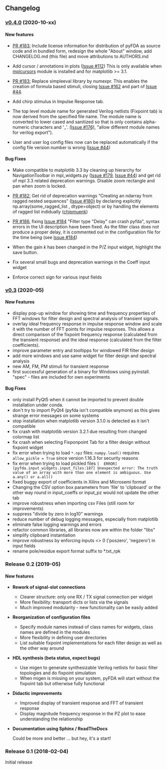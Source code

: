 ## Changelog

### [v0.4.0](https://github.com/chipmuenk/pyfda/tree/v0.4.0) (2020-10-xx)

#### New features

- [PR \#183:](https://github.com/chipmuenk/pyfda/pull/187) Include license information for 
  distribution of pyFDA as source code and in bundled form, redesign the whole 
  "About" window, add CHANGELOG.md (this file) and move attributions to AUTHORS.md

- Add cursor / annotations in plots ([Issue \#112](https://github.com/chipmuenk/pyfda/issues/112)) This is only available when 
  [mplcursors](https://mplcursors.readthedocs.io/) module is installed and for matplotlib >= 3.1.
  
- [PR \#183:](https://github.com/chipmuenk/pyfda/pull/183) Replace simpleeval library by numexpr. 
  This enables the creation of formula based stimuli, closing [Issue \#162](https://github.com/chipmuenk/pyfda/issues/162) and 
  part of [Issue \#44](https://github.com/chipmuenk/pyfda/issues/144).

- Add chirp stimulus in Impulse Response tab.

- The top level module name for generated Verilog netlists (Fixpoint tab) is now derived from the
  specified file name. The module name is converted to lower cased and sanitized so that is only 
  contains alpha-numeric characters and '_'.  [(Issue \#176)](https://github.com/chipmuenk/pyfda/issues/176), 
  "allow different module names for verilog export").
  
- User and user log config files now can be replaced automatically if the config file version number is wrong 
   ([Issue \#44](https://github.com/chipmuenk/pyfda/issues/144))

#### Bug Fixes
- Make compatible to matplotlib 3.3 by cleaning up hierarchy for NavigationToolbar in mpl_widgets.py
 ([Issue \#179](https://github.com/chipmuenk/pyfda/issues/179), [Issue \#44](https://github.com/chipmuenk/pyfda/issues/144)) 
  and get rid of mpl 3.3 related deprecation warnings. Disable zoom rectangle and pan when zoom is locked. 

- [PR \#182:](https://github.com/chipmuenk/pyfda/pull/182) Get rid of deprecation warnings "Creating an ndarray from ragged nested sequences"  [(Issue \#180)](https://github.com/chipmuenk/pyfda/issues/180)
  by declaring explicitly np.array(some_ragged_list , dtype=object) or by handling the elements of ragged list indidually
  ([chipmuenk](https://github.com/chipmuenk))
  
- [PR \#186](https://github.com/chipmuenk/pyfda/pull/186), fixing [Issue \#184](https://github.com/chipmuenk/pyfda/issues/184) "Filter type "Delay" can crash pyfda", 
  syntax errors in the UI description have been fixed. As the filter class does not produce a proper 
  delay, it is commented out in the configuratiion file for the time being 
  (see [Issue \#184](https://github.com/chipmuenk/pyfda/issues/185))
  
- When the gain *k* has been changed in the P/Z input widget, highlight the save button.

- Fix several small bugs and deprecation warnings in the Coeff input widget

- Enforce correct sign for various input fields


### [v0.3](https://github.com/chipmuenk/pyfda/tree/v0.3.1) (2020-05)

#### New Features
- display pop-up window for showing time and frequency properties of FFT windows for filter design and spectral analysis of transient signals.
- overlay ideal frequency response in impulse response window and scale it with the number of FFT points for impulse responses. This allows a direct comparison of the fixpoint frequency response (calculated from the transient response) and the ideal response (calculated from the filter coefficients).
-  improve parameter entry and tooltipps for windowed FIR filter design
-  add more windows and use same widget for filter design and spectral analysis
-  new AM, FM, PM stimuli for transient response
-  first successful generation of a binary for Windows using pyinstall. "spec" - files are included for own experiments

#### Bug Fixes

- only install PyQt5 when it cannot be imported to prevent double installation under conda.
 - don't try to import PyQt4 (pyfda isn't compatible anymore) as this gives strange error messages on some systems
 - stop installation when matplotlib version 3.1.0 is detected as it isn't compatible
 - fix crash with matplotlib version 3.2.1 due resulting from changed colormap list
 - fix crash when selecting Fixponpoint Tab for a filter design without fixpoint widget
 - fix error when trying to load `*.npz` files: `numpy.load()` requires `allow_pickle = True`  since version 1.16.3 for security reasons
- fix error when trying to load pickled files
`[  ERROR] [pyfda.input_widgets.input_files:187] Unexpected error:
The truth value of an array with more than one element is ambiguous. Use a.any() or a.all()`
- fixed buggy export of coefficients in Xilinx and Microsemi format
- Changing the CSV option box parameters from 'file' to 'clipboard' or the other way round in input_coeffs or input_pz would not update the other tab
- improve robustness when importing csv Files (still room for improvements)
- suppress "divide by zero in log10" warnings
- reduce number of debug logging messages, especially from matplotlib
- eliminate false logging warnings and errors
- refactor common libraries, all libraries now are within the folder "libs"
- simplify clipboard instantiation
- improve robustness by enforcing inputs <> 0 ('poszero', 'negzero') in input fields
- rename pole/residue export format suffix to *.txt_rpk


### Release 0.2 (2019-05)

#### New features

- **Rework of signal-slot connections**
    * Clearer structure: only one RX / TX signal connection per widget
    * More flexibility: transport dicts or lists via the signals
    * Much improved modularity - new functionality can be easily added
    
- **Reorganization of configuration files**
    * Specify module names instead of class names for widgets, class names are defined in the modules 
    * More flexibility in defining user directories
    * List suitable fixpoint implementations for each filter design as well as the other way around
    
- **HDL synthesis (beta status, expect bugs)**
    * Use migen to generate synthesizable Verilog netlists for basic filter topologies and do fixpoint simulation 
    * When migen is missing on your system, pyFDA will start without the fixpoint tab but otherwise fully functional
- **Didactic improvements**
    * Improved display of transient response and FFT of transient response
    * Display magnitude frequency response in the PZ plot to ease understanding the relationship
- **Documentation using Sphinx / ReadTheDocs**

    Could be more and better ... but hey, it's a start!
  
### Release 0.1 (2018-02-04)

Initial release 
